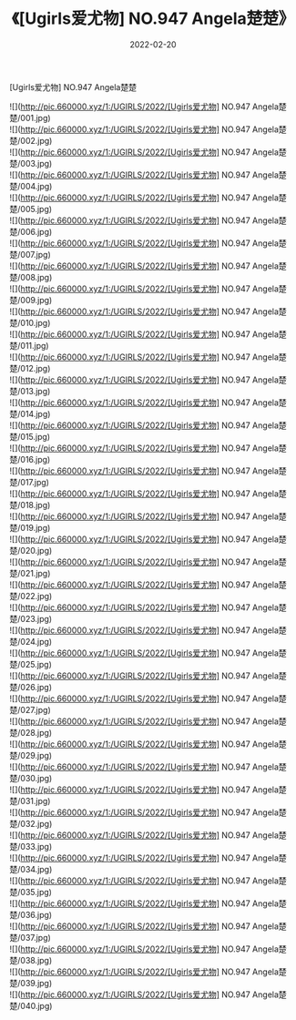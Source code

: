 ﻿---
layout: post
title:  《[Ugirls爱尤物] NO.947 Angela楚楚》
date:   2022-02-20
img: http://pic.660000.xyz/1:/UGIRLS/2022/[Ugirls爱尤物] NO.947 Angela楚楚/000.jpg
categories: [美女, 清纯, 唯美]
---

[Ugirls爱尤物] NO.947 Angela楚楚

 ![](http://pic.660000.xyz/1:/UGIRLS/2022/[Ugirls爱尤物] NO.947 Angela楚楚/001.jpg) <br>![](http://pic.660000.xyz/1:/UGIRLS/2022/[Ugirls爱尤物] NO.947 Angela楚楚/002.jpg) <br>![](http://pic.660000.xyz/1:/UGIRLS/2022/[Ugirls爱尤物] NO.947 Angela楚楚/003.jpg) <br>![](http://pic.660000.xyz/1:/UGIRLS/2022/[Ugirls爱尤物] NO.947 Angela楚楚/004.jpg) <br>![](http://pic.660000.xyz/1:/UGIRLS/2022/[Ugirls爱尤物] NO.947 Angela楚楚/005.jpg) <br>![](http://pic.660000.xyz/1:/UGIRLS/2022/[Ugirls爱尤物] NO.947 Angela楚楚/006.jpg) <br>![](http://pic.660000.xyz/1:/UGIRLS/2022/[Ugirls爱尤物] NO.947 Angela楚楚/007.jpg) <br>![](http://pic.660000.xyz/1:/UGIRLS/2022/[Ugirls爱尤物] NO.947 Angela楚楚/008.jpg) <br>![](http://pic.660000.xyz/1:/UGIRLS/2022/[Ugirls爱尤物] NO.947 Angela楚楚/009.jpg) <br>![](http://pic.660000.xyz/1:/UGIRLS/2022/[Ugirls爱尤物] NO.947 Angela楚楚/010.jpg) <br>![](http://pic.660000.xyz/1:/UGIRLS/2022/[Ugirls爱尤物] NO.947 Angela楚楚/011.jpg) <br>![](http://pic.660000.xyz/1:/UGIRLS/2022/[Ugirls爱尤物] NO.947 Angela楚楚/012.jpg) <br>![](http://pic.660000.xyz/1:/UGIRLS/2022/[Ugirls爱尤物] NO.947 Angela楚楚/013.jpg) <br>![](http://pic.660000.xyz/1:/UGIRLS/2022/[Ugirls爱尤物] NO.947 Angela楚楚/014.jpg) <br>![](http://pic.660000.xyz/1:/UGIRLS/2022/[Ugirls爱尤物] NO.947 Angela楚楚/015.jpg) <br>![](http://pic.660000.xyz/1:/UGIRLS/2022/[Ugirls爱尤物] NO.947 Angela楚楚/016.jpg) <br>![](http://pic.660000.xyz/1:/UGIRLS/2022/[Ugirls爱尤物] NO.947 Angela楚楚/017.jpg) <br>![](http://pic.660000.xyz/1:/UGIRLS/2022/[Ugirls爱尤物] NO.947 Angela楚楚/018.jpg) <br>![](http://pic.660000.xyz/1:/UGIRLS/2022/[Ugirls爱尤物] NO.947 Angela楚楚/019.jpg) <br>![](http://pic.660000.xyz/1:/UGIRLS/2022/[Ugirls爱尤物] NO.947 Angela楚楚/020.jpg) <br>![](http://pic.660000.xyz/1:/UGIRLS/2022/[Ugirls爱尤物] NO.947 Angela楚楚/021.jpg) <br>![](http://pic.660000.xyz/1:/UGIRLS/2022/[Ugirls爱尤物] NO.947 Angela楚楚/022.jpg) <br>![](http://pic.660000.xyz/1:/UGIRLS/2022/[Ugirls爱尤物] NO.947 Angela楚楚/023.jpg) <br>![](http://pic.660000.xyz/1:/UGIRLS/2022/[Ugirls爱尤物] NO.947 Angela楚楚/024.jpg) <br>![](http://pic.660000.xyz/1:/UGIRLS/2022/[Ugirls爱尤物] NO.947 Angela楚楚/025.jpg) <br>![](http://pic.660000.xyz/1:/UGIRLS/2022/[Ugirls爱尤物] NO.947 Angela楚楚/026.jpg) <br>![](http://pic.660000.xyz/1:/UGIRLS/2022/[Ugirls爱尤物] NO.947 Angela楚楚/027.jpg) <br>![](http://pic.660000.xyz/1:/UGIRLS/2022/[Ugirls爱尤物] NO.947 Angela楚楚/028.jpg) <br>![](http://pic.660000.xyz/1:/UGIRLS/2022/[Ugirls爱尤物] NO.947 Angela楚楚/029.jpg) <br>![](http://pic.660000.xyz/1:/UGIRLS/2022/[Ugirls爱尤物] NO.947 Angela楚楚/030.jpg) <br>![](http://pic.660000.xyz/1:/UGIRLS/2022/[Ugirls爱尤物] NO.947 Angela楚楚/031.jpg) <br>![](http://pic.660000.xyz/1:/UGIRLS/2022/[Ugirls爱尤物] NO.947 Angela楚楚/032.jpg) <br>![](http://pic.660000.xyz/1:/UGIRLS/2022/[Ugirls爱尤物] NO.947 Angela楚楚/033.jpg) <br>![](http://pic.660000.xyz/1:/UGIRLS/2022/[Ugirls爱尤物] NO.947 Angela楚楚/034.jpg) <br>![](http://pic.660000.xyz/1:/UGIRLS/2022/[Ugirls爱尤物] NO.947 Angela楚楚/035.jpg) <br>![](http://pic.660000.xyz/1:/UGIRLS/2022/[Ugirls爱尤物] NO.947 Angela楚楚/036.jpg) <br>![](http://pic.660000.xyz/1:/UGIRLS/2022/[Ugirls爱尤物] NO.947 Angela楚楚/037.jpg) <br>![](http://pic.660000.xyz/1:/UGIRLS/2022/[Ugirls爱尤物] NO.947 Angela楚楚/038.jpg) <br>![](http://pic.660000.xyz/1:/UGIRLS/2022/[Ugirls爱尤物] NO.947 Angela楚楚/039.jpg) <br>![](http://pic.660000.xyz/1:/UGIRLS/2022/[Ugirls爱尤物] NO.947 Angela楚楚/040.jpg) <br>
